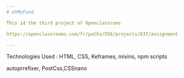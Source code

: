 ```yaml
---
# ohMyFood

This id the third project of Openclassroms 

https://openclassrooms.com/fr/paths/556/projects/637/assignment

--- 
```


Technologies Used : HTML, CSS, Keframes, mixins, npm scripts

autoprrefixer, PostCss,CSSnano